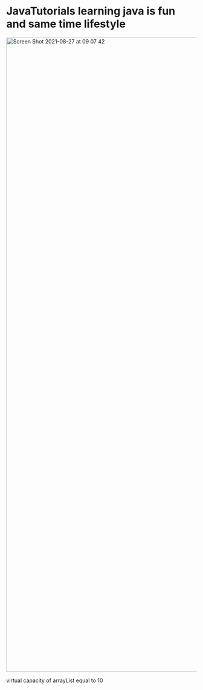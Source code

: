 # JavaTutorials learning java is fun and same time lifestyle 
<img width="1680" alt="Screen Shot 2021-08-27 at 09 07 42" src="https://user-images.githubusercontent.com/50185967/131182478-55d38aa1-4490-4a87-8b20-a7d6bff78059.png">

virtual capacity of arrayList 
equal to 10
